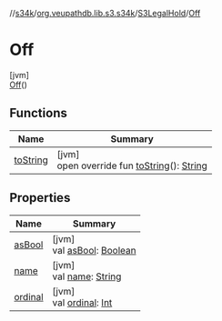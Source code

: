 //[s34k](../../../../index.md)/[org.veupathdb.lib.s3.s34k](../../index.md)/[S3LegalHold](../index.md)/[Off](index.md)

# Off

[jvm]\
[Off](index.md)()

## Functions

| Name | Summary |
|---|---|
| [toString](../to-string.md) | [jvm]<br>open override fun [toString](../to-string.md)(): [String](https://kotlinlang.org/api/latest/jvm/stdlib/kotlin/-string/index.html) |

## Properties

| Name | Summary |
|---|---|
| [asBool](../as-bool.md) | [jvm]<br>val [asBool](../as-bool.md): [Boolean](https://kotlinlang.org/api/latest/jvm/stdlib/kotlin/-boolean/index.html) |
| [name](../../../org.veupathdb.lib.s3.s34k.requests.bucket.recursive/-s3-recursive-delete-phase/-list-objects/index.md#-372974862%2FProperties%2F-1216412040) | [jvm]<br>val [name](../../../org.veupathdb.lib.s3.s34k.requests.bucket.recursive/-s3-recursive-delete-phase/-list-objects/index.md#-372974862%2FProperties%2F-1216412040): [String](https://kotlinlang.org/api/latest/jvm/stdlib/kotlin/-string/index.html) |
| [ordinal](../../../org.veupathdb.lib.s3.s34k.requests.bucket.recursive/-s3-recursive-delete-phase/-list-objects/index.md#-739389684%2FProperties%2F-1216412040) | [jvm]<br>val [ordinal](../../../org.veupathdb.lib.s3.s34k.requests.bucket.recursive/-s3-recursive-delete-phase/-list-objects/index.md#-739389684%2FProperties%2F-1216412040): [Int](https://kotlinlang.org/api/latest/jvm/stdlib/kotlin/-int/index.html) |
